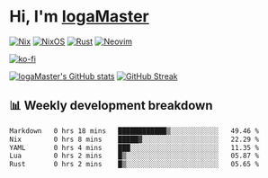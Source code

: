 # Hi, I'm [IogaMaster](https://youtube.com/IogaMaster)  

[![Nix](https://img.shields.io/badge/NIX-5277C3.svg?style=for-the-badge&logo=NixOS&logoColor=white)](https://builtwithnix.org/)
[![NixOS](https://img.shields.io/badge/NIXOS-5277C3.svg?style=for-the-badge&logo=NixOS&logoColor=white)](https://nixos.org/)
[![Rust](https://img.shields.io/badge/rust-%23000000.svg?style=for-the-badge&logo=rust&logoColor=white)](https://www.rust-lang.org/)
[![Neovim](https://img.shields.io/badge/NeoVim-%2357A143.svg?&style=for-the-badge&logo=neovim&logoColor=white)](https://github.com/neovim/neovim)

[![ko-fi](https://ko-fi.com/img/githubbutton_sm.svg)](https://ko-fi.com/X8X2P08GZ)

[![IogaMaster's GitHub stats](https://github-readme-stats.vercel.app/api?username=IogaMaster&show_icons=true&bg_color=1e1e2e&text_color=cdd6f4&icon_color=cba6f7&title_color=94e2d5)](https://github.com/IogaMaster)
[![GitHub Streak](https://streak-stats.demolab.com?user=IogaMaster&theme=catppuccin-mocha&hide_border=false&date_format=M%20j%5B%2C%20Y%5D)](https://git.io/streak-stats)


## 📊 Weekly development breakdown

<!--START_SECTION:wakaweek-->

```txt
Markdown   0 hrs 18 mins   ████████████▒░░░░░░░░░░░░   49.46 %
Nix        0 hrs 8 mins    █████▓░░░░░░░░░░░░░░░░░░░   22.29 %
YAML       0 hrs 4 mins    ███░░░░░░░░░░░░░░░░░░░░░░   11.35 %
Lua        0 hrs 2 mins    █▒░░░░░░░░░░░░░░░░░░░░░░░   05.87 %
Rust       0 hrs 2 mins    █▒░░░░░░░░░░░░░░░░░░░░░░░   05.65 %
```

<!--END_SECTION:wakaweek-->
